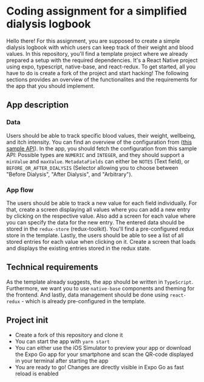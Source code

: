 # Coding assignment for a simplified dialysis logbook

Hello there!
For this assignment, you are supposed to create a simple dialysis logbook with which users can keep track of their weight and blood values.
In this repository, you'll find a template project where we already prepared a setup with the required dependencies.
It's a React Native project using expo, typescript, native-base, and react-redux. To get started, all you have to do is create a fork of the project and start hacking! 
The following sections provides an overview of the functionalites and the requirements for the app that you should implement.

## App description
### Data
Users should be able to track specific blood values, their weight, wellbeing, and itch intensity. You can find an overview of the configuration from ([this sample API](https://6374c09048dfab73a4e7b7c4.mockapi.io/logbook-configuration/1)). In the app, you should fetch the configuration from this sample API: Possible types are `NUMERIC` and `INTEGER`, and they should support a `minValue` and `maxValue`. `MetadataFields` can either be `NOTES` (Text field), or `BEFORE_OR_AFTER_DIALYSIS` (Selector allowing you to choose between "Before Dialysis", "After Dialysis", and "Arbitrary").

### App flow
The users should be able to track a new value for each field individually. For that, create a screen displaying all values where you can add a new entry by clicking on the respective value. Also add a screen for each value where you can specify the data for the new entry.
The entered data should be stored in the `redux-store` (redux-toolkit). You'll find a pre-configured redux store in the template.
Lastly, the users should be able to see a list of all stored entries for each value when clicking on it. Create a screen that loads and displays the existing entries stored in the redux state.

## Technical requirements
As the template already suggests, the app should be written in `TypeScript`. Furthermore, we want you to use `native-base` components and theming for the frontend. And lastly, data management should be done using `react-redux` - which is already pre-configured in the template.

## Project init
- Create a fork of this repository and clone it
- You can start the app with `yarn start`
- You can either use the iOS Simulator to preview your app or download the Expo Go app for your smartphone and scan the QR-code displayed in your terminal after starting the app
- You are ready to go! Changes are directly visible in Expo Go as fast reload is enabled
